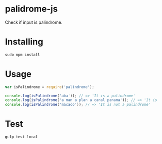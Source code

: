 # palidrome-js
Check if input is palindrome.

# Installing 
```js
sudo npm install
```

# Usage
```js
var isPalindrome = require('palindrome');

console.log(isPalindrome('aba')); // => 'It is a palindrome'
console.log(isPalindrome('a man a plan a canal panama')); // => 'It is a palindrome'
console.log(isPalindrome('macaco')); // => 'It is not a palindrome'
```

# Test
```js
gulp test-local
```
